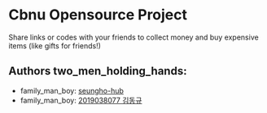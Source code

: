 # Cbnu Opensource Project
Share links or codes with your friends to collect money and buy expensive items (like gifts for friends!)

## Authors two_men_holding_hands:
  - family_man_boy: [seungho-hub](https://github.com/seungho-hub)
  - family_man_boy: [2019038077 김동규](https://github.com/Dongu-K)


